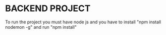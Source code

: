 # BACKEND PROJECT 

To  run the project you must have node js and you have to install "npm install nodemon -g" and 
run "npm install"